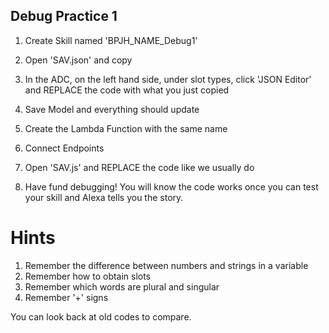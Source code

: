 ## Debug Practice 1 

1. Create Skill named 'BPJH_NAME_Debug1' 
2. Open 'SAV.json' and copy 
3. In the ADC, on the left hand side, under slot types, click 'JSON Editor' and REPLACE the code with what you just copied
4. Save Model and everything should update

5. Create the Lambda Function with the same name 
6. Connect Endpoints 
7. Open 'SAV.js' and REPLACE the code like we usually do 

8. Have fund debugging! You will know the code works once you can test your skill and Alexa tells you the story. 


# Hints 

1. Remember the difference between numbers and strings in a variable 
2. Remember how to obtain slots 
3. Remember which words are plural and singular
4. Remember '+' signs

You can look back at old codes to compare. 
